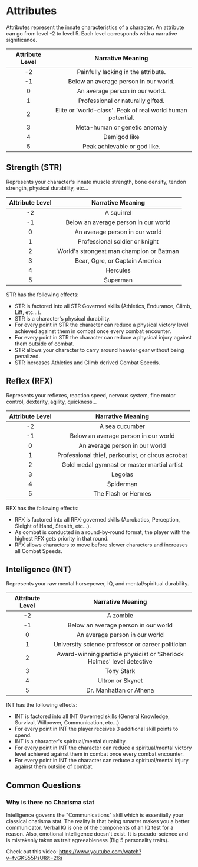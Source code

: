 # Attributes

Attributes represent the innate characteristics of a character. An attribute can go from level -2 to level 5. Each level corresponds with a narrative significance.

| Attribute Level |                      Narrative Meaning                      |
| :-------------: | :---------------------------------------------------------: |
|       -2        |             Painfully lacking in the attribute.             |
|       -1        |            Below an average person in our world.            |
|        0        |               An average person in our world.               |
|        1        |              Professional or naturally gifted.              |
|        2        | Elite or 'world-class'. Peak of real world human potential. |
|        3        |                Meta-human or genetic anomaly                |
|        4        |                        Demigod like                         |
|        5        |                Peak achievable or god like.                 |

## Strength (STR)

Represents your character's innate muscle strength, bone density, tendon strength, physical durability, etc...

| Attribute Level |            Narrative Meaning             |
| :-------------: | :--------------------------------------: |
|       -2        |                A squirrel                |
|       -1        |   Below an average person in our world   |
|        0        |      An average person in our world      |
|        1        |      Professional soldier or knight      |
|        2        | World's strongest man champion or Batman |
|        3        |      Bear, Ogre, or Captain America      |
|        4        |                 Hercules                 |
|        5        |                 Superman                 |

STR has the following effects:

- STR is factored into all STR Governed skills (Athletics, Endurance, Climb, Lift, etc...).
- STR is a character's physical durability.
- For every point in STR the character can reduce a physical victory level achieved against them in combat once every combat encounter.
- For every point in STR the character can reduce a physical injury against them outside of combat.
- STR allows your character to carry around heavier gear without being penalized.
- STR increases Athletics and Climb derived Combat Speeds.

## Reflex (RFX)

Represents your reflexes, reaction speed, nervous system, fine motor control, dexterity, agility, quickness...

| Attribute Level |                 Narrative Meaning                 |
| :-------------: | :-----------------------------------------------: |
|       -2        |                  A sea cucumber                   |
|       -1        |       Below an average person in our world        |
|        0        |          An average person in our world           |
|        1        | Professional thief, parkourist, or circus acrobat |
|        2        |    Gold medal gymnast or master martial artist    |
|        3        |                      Legolas                      |
|        4        |                     Spiderman                     |
|        5        |                The Flash or Hermes                |

RFX has the following effects:

- RFX is factored into all RFX-governed skills (Acrobatics, Perception, Sleight of Hand, Stealth, etc...).
- As combat is conducted in a round-by-round format, the player with the highest RFX gets priority in that round.
- RFX allows characters to move before slower characters and increases all Combat Speeds.

## Intelligence (INT)

Represents your raw mental horsepower, IQ, and mental/spiritual durability.

| Attribute Level |                           Narrative Meaning                           |
| :-------------: | :-------------------------------------------------------------------: |
|       -2        |                               A zombie                                |
|       -1        |                 Below an average person in our world                  |
|        0        |                    An average person in our world                     |
|        1        |           University science professor or career politician           |
|        2        | Award-winning particle physicist or 'Sherlock Holmes' level detective |
|        3        |                              Tony Stark                               |
|        4        |                           Ultron or Skynet                            |
|        5        |                        Dr. Manhattan or Athena                        |

INT has the following effects:

- INT is factored into all INT Governed skills (General Knowledge, Survival, Willpower, Communication, etc...).
- For every point in INT the player receives 3 additional skill points to spend.
- INT is a character's spiritual/mental durability.
- For every point in INT the character can reduce a spiritual/mental victory level achieved against them in combat once every combat encounter.
- For every point in INT the character can reduce a spiritual/mental injury against them outside of combat.

## Common Questions

### Why is there no Charisma stat

Intelligence governs the "Communications" skill which is essentially your classical charisma stat. The reality is that being smarter makes you a better communicator. Verbal IQ is one of the components of an IQ test for a reason. Also, emotional intelligence doesn't exist. It is pseudo-science and is mistakenly taken as trait agreeableness (Big 5 personality traits).

Check out this video: https://www.youtube.com/watch?v=fyGKS55PsUI&t=26s
